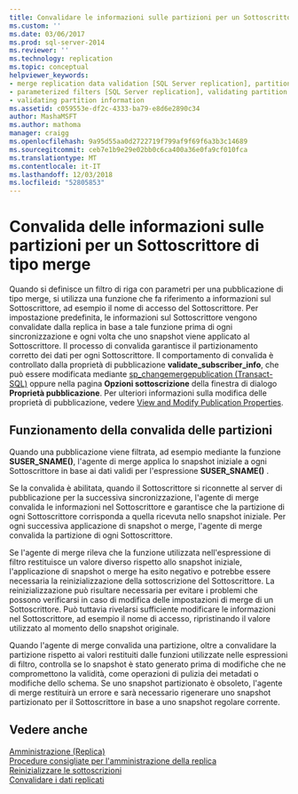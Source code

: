 ```yaml
---
title: Convalidare le informazioni sulle partizioni per un Sottoscrittore di tipo merge | Microsoft Docs
ms.custom: ''
ms.date: 03/06/2017
ms.prod: sql-server-2014
ms.reviewer: ''
ms.technology: replication
ms.topic: conceptual
helpviewer_keywords:
- merge replication data validation [SQL Server replication], partitions
- parameterized filters [SQL Server replication], validating partition information
- validating partition information
ms.assetid: c059553e-df2c-4333-ba79-e8d6e2890c34
author: MashaMSFT
ms.author: mathoma
manager: craigg
ms.openlocfilehash: 9a95d55aa0d2722719f799af9f69f6a3b3c14689
ms.sourcegitcommit: ceb7e1b9e29e02bb0c6ca400a36e0fa9cf010fca
ms.translationtype: MT
ms.contentlocale: it-IT
ms.lasthandoff: 12/03/2018
ms.locfileid: "52805853"
---
```

# <a name="validate-partition-information-for-a-merge-subscriber"></a>Convalida delle informazioni sulle partizioni per un Sottoscrittore di tipo merge
  Quando si definisce un filtro di riga con parametri per una pubblicazione di tipo merge, si utilizza una funzione che fa riferimento a informazioni sul Sottoscrittore, ad esempio il nome di accesso del Sottoscrittore. Per impostazione predefinita, le informazioni sul Sottoscrittore vengono convalidate dalla replica in base a tale funzione prima di ogni sincronizzazione e ogni volta che uno snapshot viene applicato al Sottoscrittore. Il processo di convalida garantisce il partizionamento corretto dei dati per ogni Sottoscrittore. Il comportamento di convalida è controllato dalla proprietà di pubblicazione **validate_subscriber_info**, che può essere modificata mediante [sp_changemergepublication &#40;Transact-SQL&#41;](/sql/relational-databases/system-stored-procedures/sp-changemergepublication-transact-sql) oppure nella pagina **Opzioni sottoscrizione** della finestra di dialogo **Proprietà pubblicazione**. Per ulteriori informazioni sulla modifica delle proprietà di pubblicazione, vedere [View and Modify Publication Properties](publish/view-and-modify-publication-properties.md).  
  
## <a name="how-partition-validation-works"></a>Funzionamento della convalida delle partizioni  
 Quando una pubblicazione viene filtrata, ad esempio mediante la funzione **SUSER_SNAME()**, l'agente di merge applica lo snapshot iniziale a ogni Sottoscrittore in base ai dati validi per l'espressione **SUSER_SNAME()** .  
  
 Se la convalida è abilitata, quando il Sottoscrittore si riconnette al server di pubblicazione per la successiva sincronizzazione, l'agente di merge convalida le informazioni nel Sottoscrittore e garantisce che la partizione di ogni Sottoscrittore corrisponda a quella ricevuta nello snapshot iniziale. Per ogni successiva applicazione di snapshot o merge, l'agente di merge convalida la partizione di ogni Sottoscrittore.  
  
 Se l'agente di merge rileva che la funzione utilizzata nell'espressione di filtro restituisce un valore diverso rispetto allo snapshot iniziale, l'applicazione di snapshot o merge ha esito negativo e potrebbe essere necessaria la reinizializzazione della sottoscrizione del Sottoscrittore. La reinizializzazione può risultare necessaria per evitare i problemi che possono verificarsi in caso di modifica delle impostazioni di merge di un Sottoscrittore. Può tuttavia rivelarsi sufficiente modificare le informazioni nel Sottoscrittore, ad esempio il nome di accesso, ripristinando il valore utilizzato al momento dello snapshot originale.  
  
 Quando l'agente di merge convalida una partizione, oltre a convalidare la partizione rispetto ai valori restituiti dalle funzioni utilizzate nelle espressioni di filtro, controlla se lo snapshot è stato generato prima di modifiche che ne compromettono la validità, come operazioni di pulizia dei metadati o modifiche dello schema. Se uno snapshot partizionato è obsoleto, l'agente di merge restituirà un errore e sarà necessario rigenerare uno snapshot partizionato per il Sottoscrittore in base a uno snapshot regolare corrente.  
  
## <a name="see-also"></a>Vedere anche  
 [Amministrazione &#40;Replica&#41;](administration/administration-replication.md)   
 [Procedure consigliate per l'amministrazione della replica](administration/best-practices-for-replication-administration.md)   
 [Reinizializzare le sottoscrizioni](reinitialize-subscriptions.md)   
 [Convalidare i dati replicati](validate-replicated-data.md)  
  
  
